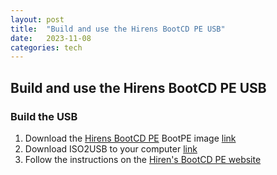 ```yaml
---
layout: post
title:  "Build and use the Hirens BootCD PE USB"
date:   2023-11-08
categories: tech
---
```


## Build and use the Hirens BootCD PE USB

### Build the USB

1. Download the [Hirens BootCD PE](https://www.hirensbootcd.org/) BootPE image [link](https://www.hirensbootcd.org/files/HBCD_PE_x64.iso)  
2. Download ISO2USB to your computer [link](https://www.hirensbootcd.org/files/ISO2USB.exe)  
3. Follow the instructions on the [Hiren's BootCD PE website](https://www.hirensbootcd.org/usb-booting/)  

